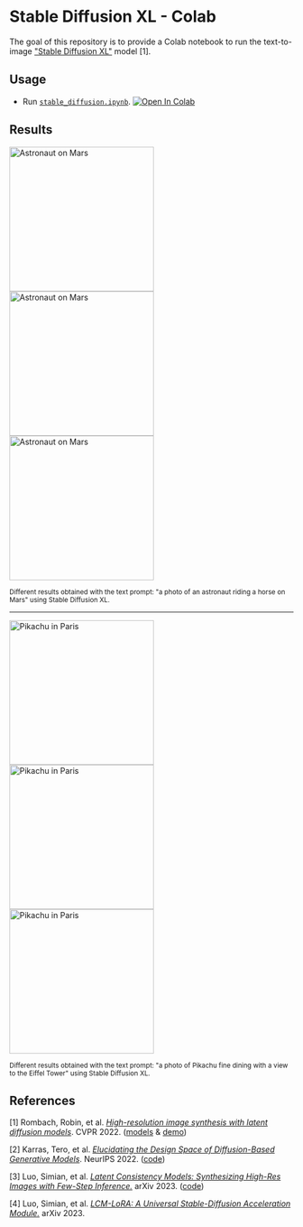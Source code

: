 # Stable Diffusion XL - Colab

The goal of this repository is to provide a Colab notebook to run the text-to-image ["Stable Diffusion XL"][huggingface-latest-weights] model [1].

## Usage

-   Run [`stable_diffusion.ipynb`][colab-notebook-stable-diffusion].
[![Open In Colab][colab-badge]][colab-notebook-stable-diffusion]

## Results

<img alt="Astronaut on Mars" src="https://github.com/woctezuma/stable-diffusion-colab/wiki/img/astronaut_3xl.jpg" width="256"> <img alt="Astronaut on Mars" src="https://github.com/woctezuma/stable-diffusion-colab/wiki/img/astronaut_1xl.jpg" width="256"> <img alt="Astronaut on Mars" src="https://github.com/woctezuma/stable-diffusion-colab/wiki/img/astronaut_2xl.jpg" width="256">

<sub>
Different results obtained with the text prompt: "a photo of an astronaut riding a horse on Mars" using Stable Diffusion XL.
</sub>

---

<img alt="Pikachu in Paris" src="https://github.com/woctezuma/stable-diffusion-colab/wiki/img/pikachu_3xl.jpg" width="256"> <img alt="Pikachu in Paris" src="https://github.com/woctezuma/stable-diffusion-colab/wiki/img/pikachu_1xl.jpg" width="256"> <img alt="Pikachu in Paris" src="https://github.com/woctezuma/stable-diffusion-colab/wiki/img/pikachu_2xl.jpg" width="256">

<sub>
Different results obtained with the text prompt: "a photo of Pikachu fine dining with a view to the Eiffel Tower" using Stable Diffusion XL.
</sub>

## References

[1] Rombach, Robin, et al. [*High-resolution image synthesis with latent diffusion models*][stable-diffusion-paper]. CVPR 2022.
([models][huggingface-models] & [demo][huggingface-demo])

[2] Karras, Tero, et al. [*Elucidating the Design Space of Diffusion-Based Generative Models*][sampler-schedule-paper]. NeurIPS 2022. ([code][edm-implementation])

[3] Luo, Simian, et al. [*Latent Consistency Models: Synthesizing High-Res Images with Few-Step Inference.*][lcm-paper] arXiv 2023. ([code][lcm-github])

[4] Luo, Simian, et al. [*LCM-LoRA: A Universal Stable-Diffusion Acceleration Module.*][lcm-lora-paper] arXiv 2023.

[stable-diffusion-paper]: <https://openaccess.thecvf.com/content/CVPR2022/html/Rombach_High-Resolution_Image_Synthesis_With_Latent_Diffusion_Models_CVPR_2022_paper.html>
[sampler-schedule-paper]: <https://arxiv.org/abs/2206.00364>
[lcm-paper]: <https://arxiv.org/abs/2310.04378>
[lcm-lora-paper]: <https://arxiv.org/abs/2311.05556>

[huggingface-blogpost]: <https://huggingface.co/blog/stable_diffusion>
[huggingface-lcm-blogpost]: <https://huggingface.co/blog/lcm_lora>
[huggingface-models]: <https://huggingface.co/CompVis/stable-diffusion>
[huggingface-latest-weights]: <https://huggingface.co/stabilityai/stable-diffusion-xl-base-1.0>
[huggingface-sd2-resolution-512]: <https://huggingface.co/stabilityai/stable-diffusion-2-1-base>
[huggingface-sd2-resolution-768]: <https://huggingface.co/stabilityai/stable-diffusion-2-1>
[huggingface-sd2-examples]: <https://huggingface.co/stabilityai/stable-diffusion-2#examples>
[huggingface-sd21-examples]: <https://huggingface.co/stabilityai/stable-diffusion-2-1#examples>
[huggingface-demo]: <https://huggingface.co/spaces/stabilityai/stable-diffusion>
[dreamstudio-demo]: <http://beta.dreamstudio.ai>
[edm-implementation]: <https://github.com/NVlabs/edm>
[lcm-github]: <https://github.com/luosiallen/latent-consistency-model>

[colab-notebook-stable-diffusion]: <https://colab.research.google.com/github/woctezuma/stable-diffusion-colab/blob/main/stable_diffusion.ipynb>
[colab-badge]: <https://colab.research.google.com/assets/colab-badge.svg>

